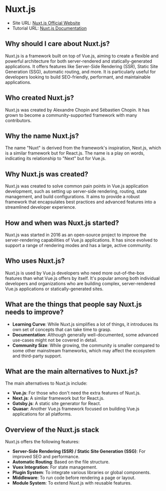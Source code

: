 
# Nuxt.js

- Site URL: [Nuxt.js Official Website](https://nuxtjs.org/)
- Tutorial URL: [Nuxt.js Documentation](https://nuxtjs.org/docs/2.x/get-started/installation)

## Why should I care about Nuxt.js?

Nuxt.js is a framework built on top of Vue.js, aiming to create a flexible and powerful architecture for both server-rendered and statically-generated applications. It offers features like Server-Side Rendering (SSR), Static Site Generation (SSG), automatic routing, and more. It is particularly useful for developers looking to build SEO-friendly, performant, and maintainable applications.

## Who created Nuxt.js?

Nuxt.js was created by Alexandre Chopin and Sébastien Chopin. It has grown to become a community-supported framework with many contributors.

## Why the name Nuxt.js?

The name "Nuxt" is derived from the framework's inspiration, Next.js, which is a similar framework but for React.js. The name is a play on words, indicating its relationship to "Next" but for Vue.js.

## Why Nuxt.js was created?

Nuxt.js was created to solve common pain points in Vue.js application development, such as setting up server-side rendering, routing, state management, and build configurations. It aims to provide a robust framework that encapsulates best practices and advanced features into a streamlined developer experience.

## How and when was Nuxt.js started?

Nuxt.js was started in 2016 as an open-source project to improve the server-rendering capabilities of Vue.js applications. It has since evolved to support a range of rendering modes and has a large, active community.

## Who uses Nuxt.js?

Nuxt.js is used by Vue.js developers who need more out-of-the-box features than what Vue.js offers by itself. It's popular among both individual developers and organizations who are building complex, server-rendered Vue.js applications or statically-generated sites.

## What are the things that people say Nuxt.js needs to improve?

- **Learning Curve**: While Nuxt.js simplifies a lot of things, it introduces its own set of concepts that can take time to grasp.
- **Documentation**: Although generally well-documented, some advanced use-cases might not be covered in detail.
- **Community Size**: While growing, the community is smaller compared to some other mainstream frameworks, which may affect the ecosystem and third-party support.

## What are the main alternatives to Nuxt.js?

The main alternatives to Nuxt.js include:
- **Vue.js**: For those who don't need the extra features of Nuxt.js.
- **Next.js**: A similar framework but for React.js.
- **Gatsby.js**: A static site generator for React.
- **Quasar**: Another Vue.js framework focused on building Vue.js applications for all platforms.

## Overview of the Nuxt.js stack

Nuxt.js offers the following features:
- **Server-Side Rendering (SSR) / Static Site Generation (SSG)**: For improved SEO and performance.
- **Automatic Routing**: Based on the file structure.
- **Vuex Integration**: For state management.
- **Plugin System**: To integrate various libraries or global components.
- **Middleware**: To run code before rendering a page or layout.
- **Module System**: To extend Nuxt.js with reusable features.

